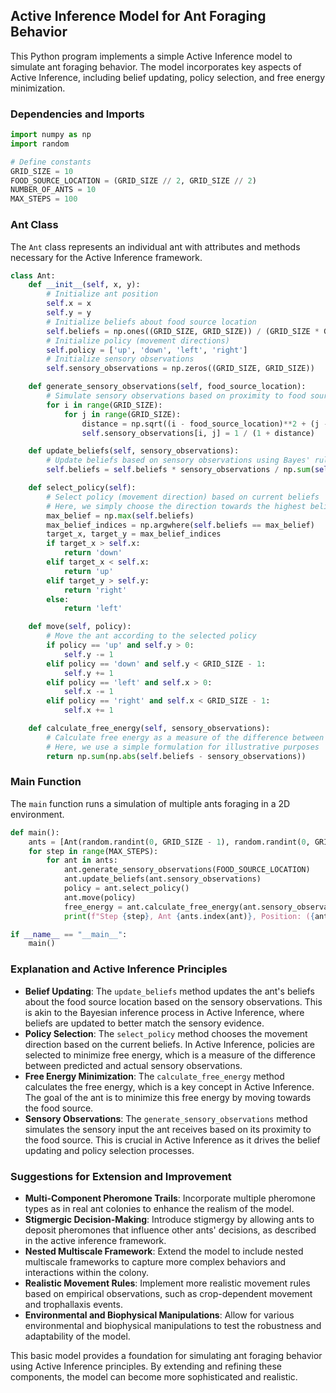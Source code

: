 ## Active Inference Model for Ant Foraging Behavior

This Python program implements a simple Active Inference model to simulate ant foraging behavior. The model incorporates key aspects of Active Inference, including belief updating, policy selection, and free energy minimization.

### Dependencies and Imports

```python
import numpy as np
import random

# Define constants
GRID_SIZE = 10
FOOD_SOURCE_LOCATION = (GRID_SIZE // 2, GRID_SIZE // 2)
NUMBER_OF_ANTS = 10
MAX_STEPS = 100
```

### Ant Class

The `Ant` class represents an individual ant with attributes and methods necessary for the Active Inference framework.

```python
class Ant:
    def __init__(self, x, y):
        # Initialize ant position
        self.x = x
        self.y = y
        # Initialize beliefs about food source location
        self.beliefs = np.ones((GRID_SIZE, GRID_SIZE)) / (GRID_SIZE * GRID_SIZE)
        # Initialize policy (movement directions)
        self.policy = ['up', 'down', 'left', 'right']
        # Initialize sensory observations
        self.sensory_observations = np.zeros((GRID_SIZE, GRID_SIZE))

    def generate_sensory_observations(self, food_source_location):
        # Simulate sensory observations based on proximity to food source
        for i in range(GRID_SIZE):
            for j in range(GRID_SIZE):
                distance = np.sqrt((i - food_source_location)**2 + (j - food_source_location)**2)
                self.sensory_observations[i, j] = 1 / (1 + distance)

    def update_beliefs(self, sensory_observations):
        # Update beliefs based on sensory observations using Bayes' rule
        self.beliefs = self.beliefs * sensory_observations / np.sum(self.beliefs * sensory_observations)

    def select_policy(self):
        # Select policy (movement direction) based on current beliefs
        # Here, we simply choose the direction towards the highest belief
        max_belief = np.max(self.beliefs)
        max_belief_indices = np.argwhere(self.beliefs == max_belief)
        target_x, target_y = max_belief_indices
        if target_x > self.x:
            return 'down'
        elif target_x < self.x:
            return 'up'
        elif target_y > self.y:
            return 'right'
        else:
            return 'left'

    def move(self, policy):
        # Move the ant according to the selected policy
        if policy == 'up' and self.y > 0:
            self.y -= 1
        elif policy == 'down' and self.y < GRID_SIZE - 1:
            self.y += 1
        elif policy == 'left' and self.x > 0:
            self.x -= 1
        elif policy == 'right' and self.x < GRID_SIZE - 1:
            self.x += 1

    def calculate_free_energy(self, sensory_observations):
        # Calculate free energy as a measure of the difference between predicted and actual sensory observations
        # Here, we use a simple formulation for illustrative purposes
        return np.sum(np.abs(self.beliefs - sensory_observations))
```

### Main Function

The `main` function runs a simulation of multiple ants foraging in a 2D environment.

```python
def main():
    ants = [Ant(random.randint(0, GRID_SIZE - 1), random.randint(0, GRID_SIZE - 1)) for _ in range(NUMBER_OF_ANTS)]
    for step in range(MAX_STEPS):
        for ant in ants:
            ant.generate_sensory_observations(FOOD_SOURCE_LOCATION)
            ant.update_beliefs(ant.sensory_observations)
            policy = ant.select_policy()
            ant.move(policy)
            free_energy = ant.calculate_free_energy(ant.sensory_observations)
            print(f"Step {step}, Ant {ants.index(ant)}, Position: ({ant.x}, {ant.y}), Free Energy: {free_energy}")

if __name__ == "__main__":
    main()
```

### Explanation and Active Inference Principles

- **Belief Updating**: The `update_beliefs` method updates the ant's beliefs about the food source location based on the sensory observations. This is akin to the Bayesian inference process in Active Inference, where beliefs are updated to better match the sensory evidence.
- **Policy Selection**: The `select_policy` method chooses the movement direction based on the current beliefs. In Active Inference, policies are selected to minimize free energy, which is a measure of the difference between predicted and actual sensory observations.
- **Free Energy Minimization**: The `calculate_free_energy` method calculates the free energy, which is a key concept in Active Inference. The goal of the ant is to minimize this free energy by moving towards the food source.
- **Sensory Observations**: The `generate_sensory_observations` method simulates the sensory input the ant receives based on its proximity to the food source. This is crucial in Active Inference as it drives the belief updating and policy selection processes.

### Suggestions for Extension and Improvement

- **Multi-Component Pheromone Trails**: Incorporate multiple pheromone types as in real ant colonies to enhance the realism of the model.
- **Stigmergic Decision-Making**: Introduce stigmergy by allowing ants to deposit pheromones that influence other ants' decisions, as described in the active inference framework.
- **Nested Multiscale Framework**: Extend the model to include nested multiscale frameworks to capture more complex behaviors and interactions within the colony.
- **Realistic Movement Rules**: Implement more realistic movement rules based on empirical observations, such as crop-dependent movement and trophallaxis events.
- **Environmental and Biophysical Manipulations**: Allow for various environmental and biophysical manipulations to test the robustness and adaptability of the model.

This basic model provides a foundation for simulating ant foraging behavior using Active Inference principles. By extending and refining these components, the model can become more sophisticated and realistic.